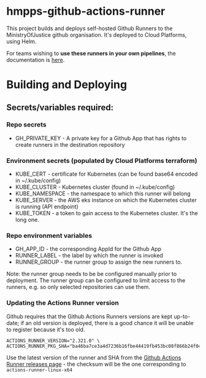 # hmpps-github-actions-runner
This project builds and deploys self-hosted Github Runners to the MinistryOfJustice github organisation. It's deployed to Cloud Platforms, using Helm.

For teams wishing to **use these runners in your own pipelines**, the documentation is [here](https://tech-docs.hmpps.service.justice.gov.uk/sre-internal-docs/).

# Building and Deploying

## Secrets/variables required:

### Repo secrets

- GH_PRIVATE_KEY - A private key for a Github App that has rights to create runners in the destination repository

### Environment secrets (populated by Cloud Platforms terraform)

- KUBE_CERT - certificate for Kubernetes (can be found base64 encoded in ~/.kube/config)
- KUBE_CLUSTER - Kubernetes cluster (found in ~/.kube/config)
- KUBE_NAMESPACE - the namespace to which this runner will belong
- KUBE_SERVER - the AWS eks instance on which the Kubernetes cluster is running (API endpoint)
- KUBE_TOKEN - a token to gain access to the Kubernetes cluster. It's the long one.

### Repo environment variables

- GH_APP_ID - the corresponding AppId for the Github App
- RUNNER_LABEL - the label by which the runner is invoked
- RUNNER_GROUP - the runner group to assign the new runners to.

Note: the runner group needs to be be configured manually prior to deployment. The runner group can be configured to limit access to the runners, e.g. so only selected repositories can use them.

### Updating the Actions Runner version

Github requires that the Github Actions Runners versions are kept up-to-date; if an old version is deployed, there is a good chance it will be unable to register because it's too old.

```
ACTIONS_RUNNER_VERSION="2.321.0" \
ACTIONS_RUNNER_PKG_SHA="ba46ba7ce3a4d7236b16fbe44419fb453bc08f866b24f04d549ec89f1722a29e"
```
Use the latest version of the runner and SHA from the [Github Actions Runner releases page](https://github.com/actions/runner/releases) - the checksum will be the one corresponding to `actions-runner-linux-x64`
